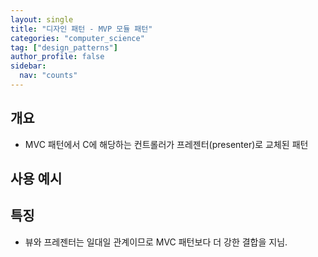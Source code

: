 ```yaml
---
layout: single
title: "디자인 패턴 - MVP 모듈 패턴"
categories: "computer_science"
tag: ["design_patterns"]
author_profile: false
sidebar:
  nav: "counts"
---
```


## 개요

- MVC 패턴에서 C에 해당하는 컨트롤러가 프레젠터(presenter)로 교체된 패턴

## 사용 예시

## 특징

- 뷰와 프레젠터는 일대일 관계이므로 MVC 패턴보다 더 강한 결합을 지님.

